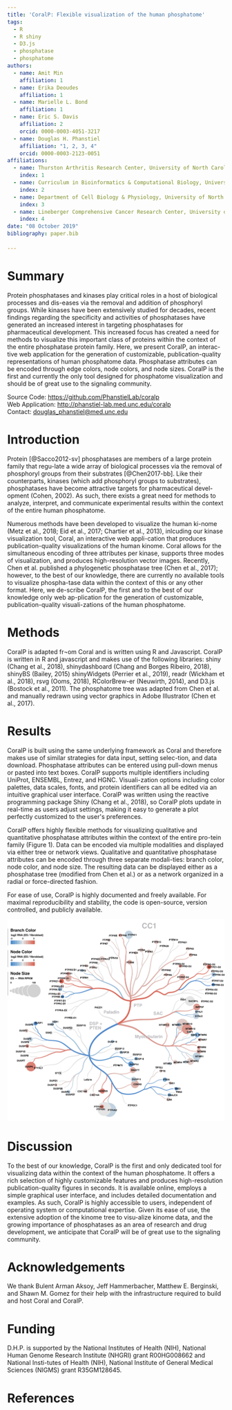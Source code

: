 ```yaml
---
title: 'CoralP: Flexible visualization of the human phosphatome'
tags:
  - R
  - R shiny
  - D3.js
  - phosphatase
  - phosphatome
authors:
  - name: Amit Min
    affiliation: 1
  - name: Erika Deoudes
    affiliation: 1
  - name: Marielle L. Bond
    affiliation: 1
  - name: Eric S. Davis
    affiliation: 2
    orcid: 0000-0003-4051-3217
  - name: Douglas H. Phanstiel
    affiliation: "1, 2, 3, 4"
    orcid: 0000-0003-2123-0051
affiliations:
  - name: Thurston Arthritis Research Center, University of North Carolina, Chapel Hill, NC 27599, USA
    index: 1
  - name: Curriculum in Bioinformatics & Computational Biology, University of North Carolina, Chapel Hill, NC 27599, USA
    index: 2
  - name: Department of Cell Biology & Physiology, University of North Carolina, Chapel Hill, NC 27599, USA
    index: 3
  - name: Lineberger Comprehensive Cancer Research Center, University of North Carolina, Chapel Hill, NC 27599, USA
    index: 4
date: "08 October 2019"
bibliography: paper.bib

---
```


# Summary

Protein phosphatases and kinases play critical roles in a host of biological processes and dis-eases via the removal and addition of phosphoryl groups. While kinases have been extensively studied for decades, recent findings regarding the specificity and activities of phosphatases have generated an increased interest in targeting phosphatases for pharmaceutical development. This increased focus has created a need for methods to visualize this important class of proteins within the context of the entire phosphatase protein family. Here, we present CoralP, an interac-tive web application for the generation of customizable, publication-quality representations of human phosphatome data. Phosphatase attributes can be encoded through edge colors, node colors, and node sizes. CoralP is the first and currently the only tool designed for phosphatome visualization and should be of great use to the signaling community.

Source Code: https://github.com/PhanstielLab/coralp  
Web Application: http://phanstiel-lab.med.unc.edu/coralp  
Contact: douglas_phanstiel@med.unc.edu

# Introduction

Protein [@Sacco2012-sv] phosphatases are members of a large protein family that regu-late a wide array of biological processes via the removal of phosphoryl groups from their substrates [@Chen2017-bb]. Like their counterparts, kinases (which add phosphoryl groups to substrates), phosphatases have become attractive targets for pharmaceutical devel-opment (Cohen, 2002). As such, there exists a great need for methods to analyze, interpret, and communicate experimental results within the context of the entire human phosphatome.

Numerous methods have been developed to visualize the human ki-nome (Metz et al., 2018; Eid et al., 2017; Chartier et al., 2013), inlcuding our kinase visualization tool, Coral, an interactive web appli-cation that produces publication-quality visualizations of the human kinome. Coral allows for the simultaneous encoding of three attributes per kinase, supports three modes of visualization, and produces high-resolution vector images. Recently, Chen et al. published a phylogenetic phosphatase tree (Chen et al., 2017); however, to the best of our knowledge, there are currently no available tools to visualize phospha-tase data within the context of this or any other format. Here, we de-scribe CoralP, the first and to the best of our knowledge only web ap-plication for the generation of customizable, publication-quality visuali-zations of the human phosphatome.

# Methods

CoralP is adapted fr¬om Coral and is written using R and Javascript. CoralP is written in R and javascript and makes use of the following libraries: shiny (Chang et al., 2018), shinydashboard (Chang and Borges Ribeiro, 2018), shinyBS (Bailey, 2015) shinyWidgets (Perrier et al., 2019), readr (Wickham et al., 2018), rsvg (Ooms, 2018), RColorBrew-er (Neuwirth, 2014), and D3.js (Bostock et al., 2011). The phosphatome tree was adapted from Chen et al. and manually redrawn using vector graphics in Adobe Illustrator (Chen et al., 2017). 

# Results

CoralP is built using the same underlying framework as Coral and therefore makes use of similar strategies for data input, setting selec-tion, and data download. Phosphatase attributes can be entered using pull-down menus or pasted into text boxes. CoralP supports multiple identifiers including UniProt, ENSEMBL, Entrez, and HGNC. Visuali-zation options including color palettes, data scales, fonts, and protein identifiers can all be edited via an intuitive graphical user interface. CoralP was written using the reactive programming package Shiny (Chang et al., 2018), so CoralP plots update in real-time as users adjust settings, making it easy to generate a plot perfectly customized to the user's preferences.

CoralP offers highly flexible methods for visualizing qualitative and quantitative phosphatase attributes within the context of the entire pro-tein family (Figure 1). Data can be encoded via multiple modalities and displayed via either tree or network views. Qualitative and quantitative phosphatase attributes can be encoded through three separate modali-ties: branch color, node color, and node size. The resulting data can be displayed either as a phosphatase tree (modified from Chen et al.) or as a network organized in a radial or force-directed fashion.

For ease of use, CoralP is highly documented and freely available. For maximal reproducibility and stability, the code is open-source, version controlled, and publicly available.

![**Figure 1. Section of CoralP plot showing CC1 phosphatases.** Branch and node colors depict RNA log2-fold change. Node sizes represent RNA RPKM values.](fig1.png)

# Discussion

To the best of our knowledge, CoralP is the first and only dedicated tool for visualizing data within the context of the human phosphatome. It offers a rich selection of highly customizable features and produces high-resolution publication-quality figures in seconds. It is available online, employs a simple graphical user interface, and includes detailed documentation and examples. As such, CoralP is highly accessible to users, independent of operating system or computational expertise. Given its ease of use, the extensive adoption of the kinome tree to visu-alize kinome data, and the growing importance of phosphatases as an area of research and drug development, we anticipate that CoralP will be of great use to the signaling community.

# Acknowledgements

We thank Bulent Arman Aksoy, Jeff Hammerbacher, Matthew E. Berginski, and Shawn M. Gomez for their help with the infrastructure required to build and host Coral and CoralP.

# Funding

D.H.P. is supported by the National Institutes of Health (NIH), National Human Genome Research Institute (NHGRI) grant R00HG008662 and National Insti-tutes of Health (NIH), National Institute of General Medical Sciences (NIGMS) grant R35GM128645.

# References